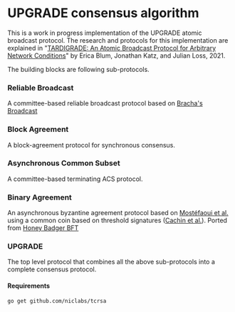 # UPGRADE consensus algorithm

This is a work in progress implementation of the UPGRADE atomic broadcast protocol. The research and protocols for this implementation are explained in "[TARDIGRADE: An Atomic Broadcast Protocol for
Arbitrary Network Conditions](https://eprint.iacr.org/2020/142.pdf)" by Erica Blum, Jonathan Katz, and Julian Loss, 2021.

The building blocks are following sub-protocols.

### Reliable Broadcast
A committee-based reliable broadcast protocol based on [Bracha's Broadcast](https://core.ac.uk/download/pdf/82523202.pdf)

### Block Agreement
A block-agreement protocol for synchronous consensus.

### Asynchronous Common Subset
A committee-based terminating ACS protocol.

### Binary Agreement
An asynchronous byzantine agreement protocol based on [Mostéfaoui et al.](https://hal.inria.fr/hal-00944019v2/document) using a common coin based on threshold signatures ([Cachin et al.](https://allquantor.at/blockchainbib/pdf/cachin2000random.pdf)). Ported from [Honey Badger BFT](https://github.com/initc3/HoneyBadgerBFT-Python/)

### UPGRADE
The top level protocol that combines all the above sub-protocols into a complete consensus protocol.

#### Requirements
```shell
go get github.com/niclabs/tcrsa
```
